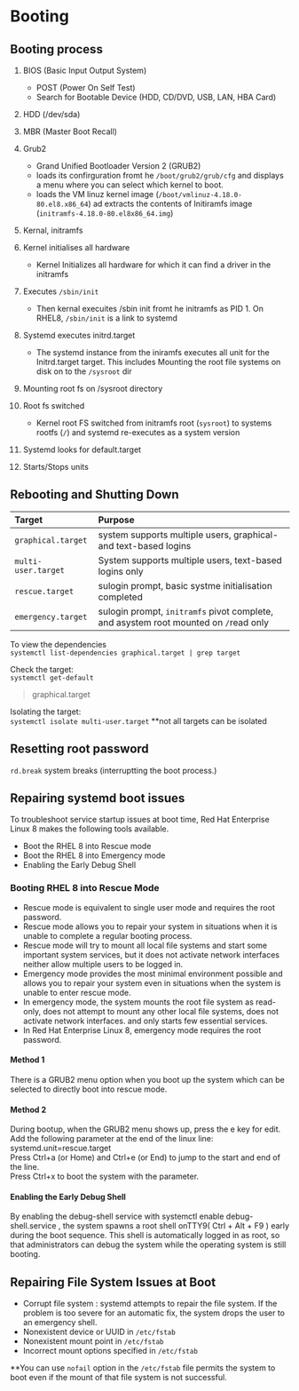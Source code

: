 # Booting

## Booting process

1. BIOS (Basic Input Output System)
   - POST (Power On Self Test)
   - Search for Bootable Device (HDD, CD/DVD, USB, LAN, HBA Card)
2. HDD (/dev/sda)
3. MBR (Master Boot Recall)
4. Grub2
   - Grand Unified Bootloader Version 2 (GRUB2)
   - loads its confirguration fromt he `/boot/grub2/grub/cfg` and displays a menu where you can select which kernel to boot.
   - loads the VM linuz kernel image (`/boot/vmlinuz-4.18.0-80.el8.x86_64`) ad extracts the contents of Initiramfs image (`initramfs-4.18.0-80.el8x86_64.img`)
5. Kernal, initramfs
6. Kernel initialises all hardware
   - Kernel Initializes all hardware for which it can find a driver in the initramfs
7. Executes `/sbin/init`
   - Then kernal execuites /sbin init fromt he initramfs as PID 1. On RHEL8, `/sbin/init` is a link to systemd
8. Systemd executes initrd.target
   - The systemd instance from the iniramfs executes all unit for the Initrd.target target.
     This includes Mounting the root file systems on disk on to the `/sysroot` dir
9. Mounting root fs on /sysroot directory
10. Root fs switched

    - Kernel root FS switched from initramfs root (`sysroot`) to systems rootfs (`/`) and systemd re-executes as a system version

11. Systemd looks for default.target
12. Starts/Stops units

## Rebooting and Shutting Down

| Target              | Purpose                                                                              |
| :------------------ | :----------------------------------------------------------------------------------- |
| `graphical.target`  | system supports multiple users, graphical- and text-based logins                     |
| `multi-user.target` | System supports multiple users, text-based logins only                               |
| `rescue.target`     | sulogin prompt, basic systme initialisation completed                                |
| `emergency.target`  | sulogin prompt, `initramfs` pivot complete, and asystem root mounted on `/`read only |

To view the dependencies  
`systemctl list-dependencies graphical.target | grep target`

Check the target:  
`systemctl get-default`

> graphical.target

Isolating the target:  
`systemctl isolate multi-user.target`
\*\*not all targets can be isolated

## Resetting root password

`rd.break` system breaks (interruptting the boot process.)

## Repairing systemd boot issues

To troubleshoot service startup issues at boot time, Red Hat Enterprise Linux 8 makes the following tools available.

- Boot the RHEL 8 into Rescue mode
- Boot the RHEL 8 into Emergency mode
- Enabling the Early Debug Shell

### Booting RHEL 8 into Rescue Mode

- Rescue mode is equivalent to single user mode and requires the root password.
- Rescue mode allows you to repair your system in situations when it is unable to complete a regular booting process.
- Rescue mode will try to mount all local file systems and start some important system services, but it does not activate network interfaces neither allow multiple users to be logged in.
- Emergency mode provides the most minimal environment possible and allows you to repair your system even in situations when the system is unable to enter rescue mode.
- In emergency mode, the system mounts the root file system as read-only, does not attempt to mount any other local file systems, does not activate network interfaces. and only starts few essential services.
- In Red Hat Enterprise Linux 8, emergency mode requires the root password.

#### Method 1

There is a GRUB2 menu option when you boot up the system which can be selected to directly boot into rescue mode.

#### Method 2

During bootup, when the GRUB2 menu shows up, press the e key for edit.  
Add the following parameter at the end of the linux line: systemd.unit=rescue.target  
Press Ctrl+a (or Home) and Ctrl+e (or End) to jump to the start and end of the line.  
Press Ctrl+x to boot the system with the parameter.

#### Enabling the Early Debug Shell

By enabling the debug-shell service with systemctl enable debug-shell.service , the system spawns a root shell onTTY9( Ctrl + Alt + F9 ) early during the boot sequence. This shell is automatically logged in as root, so that administrators can debug the system while the operating system is still booting.

## Repairing File System Issues at Boot

- Corrupt file system : systemd attempts to repair the file system. If the problem is too severe for an automatic fix, the system drops the user to an emergency shell.
- Nonexistent device or UUID in `/etc/fstab`
- Nonexistent mount point in `/etc/fstab`
- Incorrect mount options specified in `/etc/fstab`

\*\*You can use `nofail` option in the `/etc/fstab` file permits the system to boot even if the mount of that file system is not successful.
